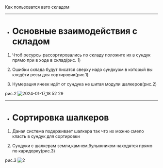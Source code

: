 Как пользоватся авто складом
_____________
+ # **Основные взаимодействия с складом**

1. Чтоб ресурсы рассортировались по складу положите их в сундук прямо при в ходе в склад(рис. 1)



2. Ошибки склада будут писатся сверху надо сундкуом в который вы клодёти ресы для сортировик(рис.1)

3. Нумерация ячеек идёт от сундука не шитая модули шалкеров(рис.2)

рис.2 
![2024-01-17_18 52 29](https://github.com/Asphalt228i/cklad_pravila_buba-/assets/98819672/f58690f4-b778-4402-adc8-a211ca62f2f3)    
_________
+ # **Сортировка шалкеров**
1. Даная система подерживает шалкера так что их можно смело класть в сундук для сортировки


2. Сундуки с шалкерам земли,камнем,булыжником находятся прямо по каридорку(рис.3)
   
рис.3 
![2](https://github.com/Asphalt228i/cklad_pravila_buba-/assets/98819672/5208d3a5-2bd6-489a-b100-1097e5b9fe9d)
